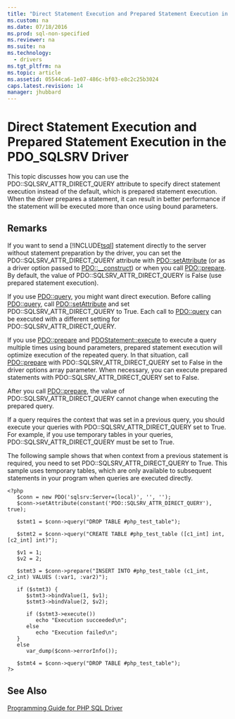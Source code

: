 ```yaml
---
title: "Direct Statement Execution and Prepared Statement Execution in the PDO_SQLSRV Driver"
ms.custom: na
ms.date: 07/18/2016
ms.prod: sql-non-specified
ms.reviewer: na
ms.suite: na
ms.technology: 
  - drivers
ms.tgt_pltfrm: na
ms.topic: article
ms.assetid: 05544ca6-1e07-486c-bf03-e8c2c25b3024
caps.latest.revision: 14
manager: jhubbard
---
```

# Direct Statement Execution and Prepared Statement Execution in the PDO_SQLSRV Driver
This topic discusses how you can use the PDO::SQLSRV_ATTR_DIRECT_QUERY attribute to specify direct statement execution instead of the default, which is prepared statement execution.  When the driver prepares a statement, it can result in better performance if the statement will be executed more than once using bound parameters.  
  
## Remarks  
If you want to send a [!INCLUDE[tsql](../content/includes/tsql_md.md)] statement directly to the server without statement preparation by the driver, you can set the PDO::SQLSRV_ATTR_DIRECT_QUERY attribute with [PDO::setAttribute](../Topic/PDO::setAttribute.md) (or as a driver option passed to [PDO::__construct](../Topic/PDO::__construct.md)) or when you call [PDO::prepare](../Topic/PDO::prepare.md). By default, the value of PDO::SQLSRV_ATTR_DIRECT_QUERY is False (use prepared statement execution).  
  
If you use [PDO::query](../Topic/PDO::query.md), you might want direct execution. Before calling [PDO::query](../Topic/PDO::query.md), call [PDO::setAttribute](../Topic/PDO::setAttribute.md) and set PDO::SQLSRV_ATTR_DIRECT_QUERY to True.  Each call to [PDO::query](../Topic/PDO::query.md) can be executed with a different setting for PDO::SQLSRV_ATTR_DIRECT_QUERY.  
  
If you use [PDO::prepare](../Topic/PDO::prepare.md) and [PDOStatement::execute](../Topic/PDOStatement::execute.md) to execute a query multiple times using bound parameters, prepared statement execution will optimize execution of the repeated query.  In that situation, call [PDO::prepare](../Topic/PDO::prepare.md) with PDO::SQLSRV_ATTR_DIRECT_QUERY set to False in the driver options array parameter. When necessary, you can execute prepared statements with PDO::SQLSRV_ATTR_DIRECT_QUERY set to False.  
  
After you call [PDO::prepare](../Topic/PDO::prepare.md), the value of PDO::SQLSRV_ATTR_DIRECT_QUERY cannot change when executing the prepared query.  
  
If a query requires the context that was set in a previous query, you should execute your queries with PDO::SQLSRV_ATTR_DIRECT_QUERY set to True. For example, if you use temporary tables in your queries, PDO::SQLSRV_ATTR_DIRECT_QUERY must be set to True.  
  
The following sample shows that when context from a previous statement is required, you need to set PDO::SQLSRV_ATTR_DIRECT_QUERY to True.  This sample uses temporary tables, which are only available to subsequent statements in your program when queries are executed directly.  
  
```  
<?php  
   $conn = new PDO('sqlsrv:Server=(local)', '', '');  
   $conn->setAttribute(constant('PDO::SQLSRV_ATTR_DIRECT_QUERY'), true);  
  
   $stmt1 = $conn->query("DROP TABLE #php_test_table");  
  
   $stmt2 = $conn->query("CREATE TABLE #php_test_table ([c1_int] int, [c2_int] int)");  
  
   $v1 = 1;  
   $v2 = 2;  
  
   $stmt3 = $conn->prepare("INSERT INTO #php_test_table (c1_int, c2_int) VALUES (:var1, :var2)");  
  
   if ($stmt3) {  
      $stmt3->bindValue(1, $v1);  
      $stmt3->bindValue(2, $v2);  
  
      if ($stmt3->execute())  
         echo "Execution succeeded\n";       
      else  
         echo "Execution failed\n";  
   }  
   else  
      var_dump($conn->errorInfo());  
  
   $stmt4 = $conn->query("DROP TABLE #php_test_table");  
?>  
```  
  
## See Also  
[Programming Guide for PHP SQL Driver](../content/Programming-Guide-for-PHP-SQL-Driver.md)
  
